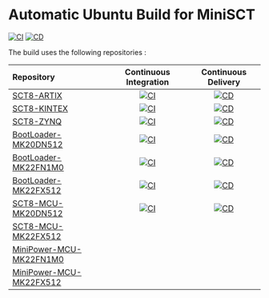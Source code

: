 # Automatic Ubuntu Build for MiniSCT

[![CI](https://github.com/Semi-ATE/MiniSCT-Linux/actions/workflows/CI.yaml/badge.svg)](https://github.com/Semi-ATE/MiniSCT-Linux/actions/workflows/CI.yaml)
[![CD](https://github.com/Semi-ATE/MiniSCT-Linux/actions/workflows/CD.yaml/badge.svg)](https://github.com/Semi-ATE/MiniSCT-Linux/actions/workflows/CD.yaml)

The build uses the following repositories :

| Repository | Continuous Integration | Continuous Delivery |
|:------ |:----------------------:|:-------------------:|
| [SCT8-ARTIX](https://github.com/Semi-ATE/SCT8-ARTIX) | [![CI](https://github.com/Semi-ATE/SCT8-ARTIX/actions/workflows/CI.yaml/badge.svg)](https://github.com/Semi-ATE/SCT8-ARTIX/actions/workflows/CI.yaml) | [![CD](https://github.com/Semi-ATE/SCT8-ARTIX/actions/workflows/CD.yaml/badge.svg)](https://github.com/Semi-ATE/SCT8-ARTIX/actions/workflows/CD.yaml) |
| [SCT8-KINTEX](https://github.com/Semi-ATE/SCT8-KINTEX) | [![CI](https://github.com/Semi-ATE/SCT8-KINTEX/actions/workflows/CI.yaml/badge.svg)](https://github.com/Semi-ATE/SCT8-KINTEX/actions/workflows/CI.yaml) | [![CD](https://github.com/Semi-ATE/SCT8-KINTEX/actions/workflows/CD.yaml/badge.svg)](https://github.com/Semi-ATE/SCT8-KINTEX/actions/workflows/CD.yaml) |
| [SCT8-ZYNQ](https://github.com/Semi-ATE/SCT8-ZYNQ) | [![CI](https://github.com/Semi-ATE/SCT8-ZYNQ/actions/workflows/CI.yaml/badge.svg)](https://github.com/Semi-ATE/SCT8-ZYNQ/actions/workflows/CI.yaml) | [![CD](https://github.com/Semi-ATE/SCT8-ZYNQ/actions/workflows/CD.yaml/badge.svg)](https://github.com/Semi-ATE/SCT8-ZYNQ/actions/workflows/CD.yaml) |
| [BootLoader-MK20DN512](https://github.com/Semi-ATE/BootLoader-MK20DN512) | [![CI](https://github.com/Semi-ATE/BootLoader-MK22FX512/actions/workflows/CI.yaml/badge.svg)](https://github.com/Semi-ATE/BootLoader-MK22FX512/actions/workflows/CI.yaml) | [![CD](https://github.com/Semi-ATE/BootLoader-MK22FX512/actions/workflows/CD.yaml/badge.svg)](https://github.com/Semi-ATE/BootLoader-MK22FX512/actions/workflows/CD.yaml) |
| [BootLoader-MK22FN1M0](https://github.com/Semi-ATE/BootLoader-MK22FN1M0)  | [![CI](https://github.com/Semi-ATE/BootLoader-MK22FN1M0/actions/workflows/CI.yaml/badge.svg)](https://github.com/Semi-ATE/BootLoader-MK22FN1M0/actions/workflows/CI.yaml) | [![CD](https://github.com/Semi-ATE/BootLoader-MK22FN1M0/actions/workflows/CD.yaml/badge.svg)](https://github.com/Semi-ATE/BootLoader-MK22FN1M0/actions/workflows/CD.yaml) |
| [BootLoader-MK22FX512](https://github.com/Semi-ATE/BootLoader-MK22FX512) | [![CI](https://github.com/Semi-ATE/BootLoader-MK22FX512/actions/workflows/CI.yaml/badge.svg)](https://github.com/Semi-ATE/BootLoader-MK22FX512/actions/workflows/CI.yaml)| [![CD](https://github.com/Semi-ATE/BootLoader-MK22FX512/actions/workflows/CD.yaml/badge.svg)](https://github.com/Semi-ATE/BootLoader-MK22FX512/actions/workflows/CD.yaml) |
| [SCT8-MCU-MK20DN512](https://github.com/Semi-ATE/SCT8-MCU-MK20DN512) | [![CI](https://github.com/Semi-ATE/SCT8-MCU-MK20DN512/actions/workflows/CI.yaml/badge.svg)](https://github.com/Semi-ATE/SCT8-MCU-MK20DN512/actions/workflows/CI.yaml) | [![CD](https://github.com/Semi-ATE/SCT8-MCU-MK20DN512/actions/workflows/CD.yaml/badge.svg)](https://github.com/Semi-ATE/SCT8-MCU-MK20DN512/actions/workflows/CD.yaml) |
| [SCT8-MCU-MK22FX512](https://github.com/Semi-ATE/SCT8-MCU-MK22FX512) | | |
| [MiniPower-MCU-MK22FN1M0](https://github.com/Semi-ATE/MiniPower-MCU-MK22FN1M0) | | |
| [MiniPower-MCU-MK22FX512](https://github.com/Semi-ATE/MiniPower-MCU-MK22FX512) | | |

